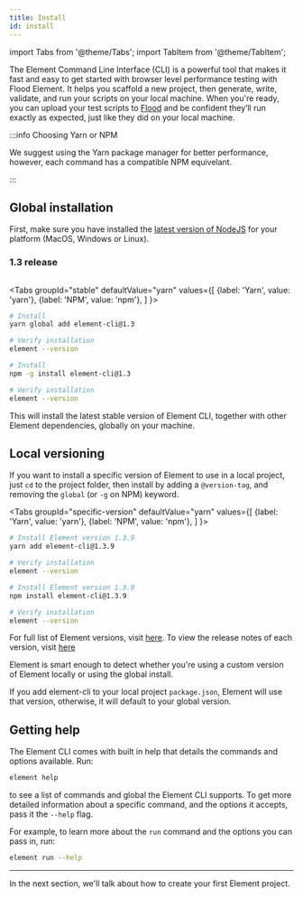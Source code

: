 ```yaml
---
title: Install
id: install
---
```


import Tabs from '@theme/Tabs';
import TabItem from '@theme/TabItem';

The Element Command Line Interface (CLI) is a powerful tool that makes it fast and easy to get started with browser level performance testing with Flood Element. It helps you scaffold a new project, then generate, write, validate, and run your scripts on your local machine. When you're ready, you can upload your test scripts to [Flood](https://flood.io) and be confident they’ll run exactly as expected, just like they did on your local machine.

:::info Choosing Yarn or NPM

We suggest using the Yarn package manager for better performance, however, each command has a compatible NPM equivelant.

:::

## Global installation

First, make sure you have installed the [latest version of NodeJS](https://nodejs.org) for your platform (MacOS, Windows or Linux).

### 1.3 release

<a aria-label="NPM version" href="https://www.npmjs.com/package/element-cli/">
  <img alt="" src="https://img.shields.io/npm/v/element-cli.svg?style=for-the-badge&labelColor=000000&color=6554C0"/>
</a>

<Tabs
groupId="stable"
defaultValue="yarn"
values={[
{label: 'Yarn', value: 'yarn'},
{label: 'NPM', value: 'npm'},
]
}>

<TabItem value="yarn">

```bash title="yarn"
# Install
yarn global add element-cli@1.3

# Verify installation
element --version
```

  </TabItem>
  <TabItem value="npm">

```bash title="npm"
# Install
npm -g install element-cli@1.3

# Verify installation
element --version
```

  </TabItem>
</Tabs>

This will install the latest stable version of Element CLI, together with other Element dependencies, globally on your machine.

## Local versioning

If you want to install a specific version of Element to use in a local project, just `cd` to the project folder, then install by adding a `@version-tag`, and removing the `global` (or `-g` on NPM) keyword.

<Tabs
groupId="specific-version"
defaultValue="yarn"
values={[
{label: 'Yarn', value: 'yarn'},
{label: 'NPM', value: 'npm'},
]
}>
<TabItem value="yarn">

```bash title="yarn"
# Install Element version 1.3.9
yarn add element-cli@1.3.9

# Verify installation
element --version
```

  </TabItem>
  <TabItem value="npm">

```bash title="npm"
# Install Element version 1.3.9
npm install element-cli@1.3.9

# Verify installation
element --version
```

  </TabItem>
</Tabs>

For full list of Element versions, visit [here](https://www.npmjs.com/package/@flood/element-cli?activeTab=versions).
To view the release notes of each version, visit [here](https://element.flood.io/docs/next/start/changelog)

Element is smart enough to detect whether you're using a custom version of Element locally or using the global install.

If you add element-cli to your local project `package.json`, Element will use that version, otherwise, it will default to your global version.

## Getting help

The Element CLI comes with built in help that details the commands and options available. Run:

```bash
element help
```

to see a list of commands and global the Element CLI supports. To get more detailed information about a specific command, and the options it accepts, pass it the `--help` flag.

For example, to learn more about the `run` command and the options you can pass in, run:

```bash
element run --help
```

---

In the next section, we'll talk about how to create your first Element project.

[nodejs]: https://nodejs.org
